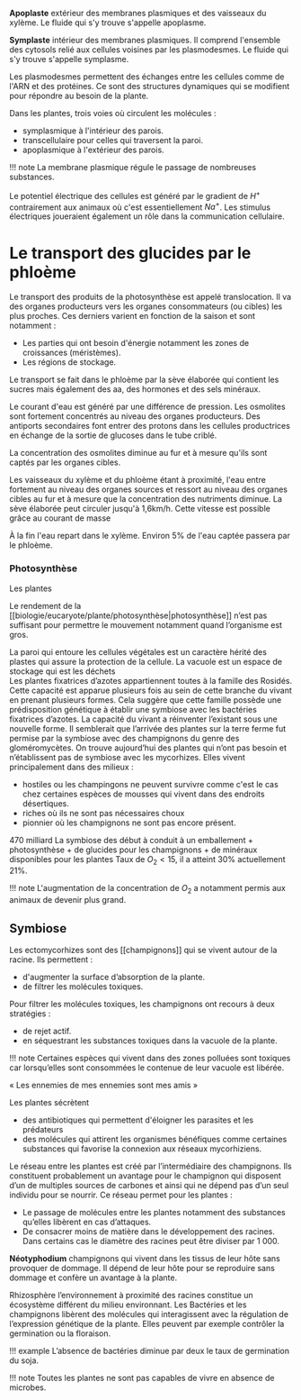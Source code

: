 __Apoplaste__ extérieur des membranes plasmiques et des vaisseaux du xylème. Le fluide qui s'y trouve s'appelle apoplasme.

__Symplaste__ intérieur des membranes plasmiques. Il comprend l'ensemble des cytosols relié aux cellules voisines par les plasmodesmes. Le fluide qui s'y trouve s'appelle symplasme.

Les plasmodesmes permettent des échanges entre les cellules comme de l'ARN et des protéines. Ce sont des structures dynamiques qui se modifient pour répondre au besoin de la plante.

Dans les plantes, trois voies où circulent les molécules :

* symplasmique à l'intérieur des parois.
* transcellulaire pour celles qui  traversent la paroi.
* apoplasmique à l'extérieur des parois.

!!! note
    La membrane plasmique régule le passage de nombreuses substances.

Le potentiel électrique des cellules est généré par le gradient de $H^+$ contrairement aux animaux où c'est essentiellement $Na^+$. Les stimulus électriques joueraient également un rôle dans la communication cellulaire.
# Le transport des glucides par le phloème

Le transport des produits de la photosynthèse est appelé translocation. Il va des organes producteurs vers les organes consommateurs (ou cibles) les plus proches. Ces derniers varient en fonction de la saison et sont notamment :

* Les parties qui ont besoin d'énergie notamment les zones de croissances (méristèmes).
* Les régions de stockage.

Le transport se fait dans le phloème par la sève élaborée qui contient les sucres mais également des aa, des hormones et des sels minéraux.

Le courant d'eau est généré par une différence de pression. Les osmolites sont fortement concentrés au niveau des organes producteurs. Des antiports secondaires font entrer des protons dans les cellules productrices en échange de la sortie de glucoses dans le tube criblé.

La concentration des osmolites diminue au fur et à mesure qu'ils sont captés par les organes cibles.

Les vaisseaux du xylème et du phloème étant à proximité, l'eau entre fortement au niveau des organes sources et ressort au niveau des organes cibles au fur et à mesure que la concentration des nutriments diminue. La sève élaborée peut circuler jusqu'à 1,6km/h. Cette vitesse est possible grâce au courant de masse

À la fin l'eau repart dans le xylème. Environ 5% de l'eau captée passera par le phloème.

### Photosynthèse

Les plantes

Le rendement de la [[biologie/eucaryote/plante/photosynthèse|photosynthèse]] n’est pas suffisant pour permettre le mouvement notamment quand l’organisme est gros.

La paroi qui entoure les cellules végétales est un caractère hérité des plastes qui assure la protection de la cellule.
La vacuole est un espace de stockage qui est les déchets  
Les plantes fixatrices d’azotes appartiennent toutes à la famille des Rosidés. Cette capacité est apparue plusieurs fois au sein de cette branche du vivant en prenant plusieurs formes. Cela suggère que cette famille possède une prédisposition génétique à établir une symbiose avec les bactéries fixatrices d’azotes. La capacité du vivant a réinventer l’existant sous une nouvelle forme.
Il semblerait que l’arrivée des plantes sur la terre ferme fut permise par la symbiose avec des champignons du genre des gloméromycètes.
On trouve aujourd’hui des plantes qui n’ont pas besoin et n’établissent pas de symbiose avec les mycorhizes. Elles vivent principalement dans des milieux :

* hostiles ou les champingons ne peuvent survivre comme c'est le cas chez certaines espèces de mousses qui vivent dans des endroits désertiques.
* riches où ils ne sont pas nécessaires choux
* pionnier où les champignons ne sont pas encore présent.

470 milliard La symbiose des début à conduit à un emballement + photosynthèse + de glucides pour les champignons + de minéraux disponibles pour les plantes
Taux de $O_2 \lt 15%$, il a atteint 30% actuellement 21%.

!!! note
    L'augmentation de la concentration de $O_2$ a notamment permis aux animaux de devenir plus grand.

## Symbiose

Les ectomycorhizes sont des [[champignons]] qui se vivent autour de la racine. Ils permettent :

* d'augmenter la surface d’absorption de la plante.
* de filtrer les molécules toxiques.

Pour filtrer les molécules toxiques, les champignons ont recours à deux stratégies :
* de rejet actif.
* en séquestrant les substances toxiques dans la vacuole de la plante.
 
!!! note
    Certaines espèces qui vivent dans des zones polluées sont toxiques car lorsqu’elles sont consommées le contenue de leur vacuole est libérée.

« Les ennemies de mes ennemies sont mes amis » 

Les plantes sécrètent 

* des antibiotiques qui permettent d'éloigner les parasites et les prédateurs
* des molécules qui  attirent les organismes bénéfiques comme certaines substances qui favorise la connexion aux réseaux mycorhiziens.

Le réseau entre les plantes est créé par l’intermédiaire des champignons. Ils constituent probablement un avantage pour le champignon qui disposent d’un de multiples sources de carbones et ainsi qui ne dépend pas d’un seul individu pour se nourrir. Ce réseau permet pour les plantes :

* Le passage de molécules entre les plantes notamment des substances qu’elles libèrent en cas d’attaques.
* De consacrer moins de matière dans le développement des racines. Dans certains cas le diamètre des racines peut être diviser par 1 000.

__Néotyphodium__ champignons qui vivent dans les tissus de leur hôte sans provoquer de dommage. Il dépend de leur hôte pour se reproduire sans dommage et confère un avantage à la plante.

Rhizosphère l’environnement à proximité des racines constitue un écosystème différent du milieu environnant. Les Bactéries et les champignons libèrent des molécules qui interagissent avec la régulation de l’expression génétique de la plante. Elles peuvent par exemple contrôler la germination ou la floraison.

!!! example
    L’absence de bactéries diminue par deux le taux de germination du soja.

!!! note
    Toutes les plantes ne sont pas capables de vivre en absence de microbes.